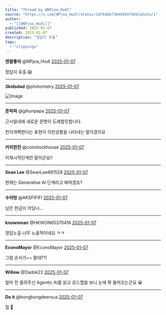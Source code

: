 ```yaml
---
title: "Thread by @NPjoa_Hodl"
source: "https://x.com/NPjoa_Hodl/status/1876468738469597684/photo/1"
author:
  - "[[@NPjoa_Hodl]]"
published: 2025-01-07
created: 2025-01-07
description: "정답지 유출"
tags:
  - "clippings"
---
```

**엔팔좋아** @NPjoa\_Hodl [2025-01-07](https://x.com/NPjoa_Hodl/status/1876468738469597684)

정답지 유출 😱

---

**3kidsdad** @photometry [2025-01-07](https://x.com/photometry/status/1876491700971126890)

![Image](https://pbs.twimg.com/media/GgqjQT7aMAANlPY?format=jpg&name=large)

---

**준파파** @gihunpapa [2025-01-07](https://x.com/gihunpapa/status/1876472680700064134)

근시일내에 새로운 문명이 도래할듯합니다.

천지개벽한다는 표현이 이런상황을 나타내는 말이겠지요

---

**커피한잔** @coinstockhouse [2025-01-07](https://x.com/coinstockhouse/status/1876476626483179549)

이제시작단계란 말이군요!!

---

**Sean Lee** @SeanLee881528 [2025-01-07](https://x.com/SeanLee881528/status/1876481143966687440)

현재는 Generative AI 단계라고 봐야겠죠?

---

**수야방** @AKSFIFIFI [2025-01-07](https://x.com/AKSFIFIFI/status/1876469942515859616)

남은 현금이 어딨나...

---

**knownman** @HKWON65370416 [2025-01-07](https://x.com/HKWON65370416/status/1876522223097491642)

정답노출 너무 노골적이네요 ㅋㅋ

---

**EconoMayor** @EconoMayor [2025-01-07](https://x.com/EconoMayor/status/1876480635981959292)

그럼 순서가~~ 팔테??!

---

**Willow** @Dadok22 [2025-01-07](https://x.com/Dadok22/status/1876473050822213853)

얼마 전 올려주신 Agentic AI를 읽고 로드맵을 보니 눈에 확 들어오는군요 😀

---

**Do it** @bongbongdeersua [2025-01-07](https://x.com/bongbongdeersua/status/1876487493832646773)

헐 👀
